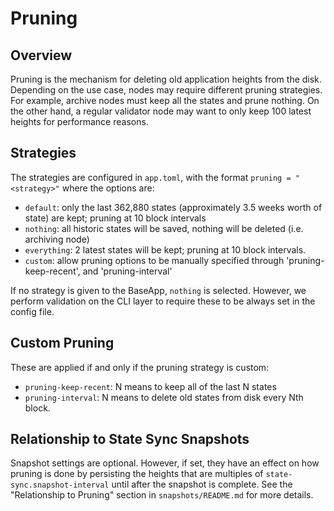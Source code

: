 # Pruning

## Overview

Pruning is the mechanism for deleting old application heights from the disk. Depending on the use case,
nodes may require different pruning strategies. For example, archive nodes must keep all
the states and prune nothing. On the other hand, a regular validator node may want to only keep 100 latest heights for performance reasons.

## Strategies

The strategies are configured in `app.toml`, with the format `pruning = "<strategy>"` where the options are:

* `default`: only the last 362,880 states (approximately 3.5 weeks worth of state) are kept; pruning at 10 block intervals
* `nothing`: all historic states will be saved, nothing will be deleted (i.e. archiving node)
* `everything`: 2 latest states will be kept; pruning at 10 block intervals.
* `custom`: allow pruning options to be manually specified through 'pruning-keep-recent', and 'pruning-interval'

If no strategy is given to the BaseApp, `nothing` is selected. However, we perform validation on the CLI layer to require these to be always set in the config file.

## Custom Pruning

These are applied if and only if the pruning strategy is custom:

* `pruning-keep-recent`: N means to keep all of the last N states
* `pruning-interval`: N means to delete old states from disk every Nth block.

## Relationship to State Sync Snapshots

Snapshot settings are optional. However, if set, they have an effect on how pruning is done by
persisting the heights that are multiples of `state-sync.snapshot-interval` until after the snapshot is complete. See the "Relationship to Pruning" section in `snapshots/README.md` for more details.
